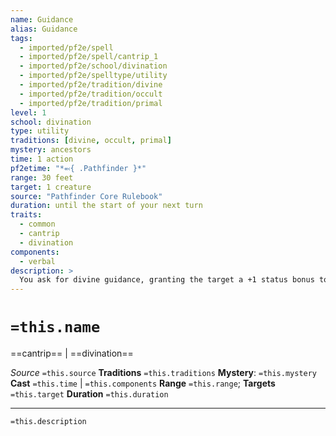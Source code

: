```yaml
---
name: Guidance
alias: Guidance
tags:
  - imported/pf2e/spell
  - imported/pf2e/spell/cantrip_1
  - imported/pf2e/school/divination
  - imported/pf2e/spelltype/utility
  - imported/pf2e/tradition/divine
  - imported/pf2e/tradition/occult
  - imported/pf2e/tradition/primal
level: 1
school: divination
type: utility
traditions: [divine, occult, primal]
mystery: ancestors
time: 1 action
pf2etime: "*⬻{ .Pathfinder }*"
range: 30 feet
target: 1 creature
source: "Pathfinder Core Rulebook"
duration: until the start of your next turn
traits:
  - common
  - cantrip
  - divination
components:
  - verbal
description: >
  You ask for divine guidance, granting the target a +1 status bonus to one attack roll, Perception check, saving throw, or skill check the target attempts before the duration ends. The target chooses which roll to use the bonus on before rolling. If the target uses the bonus, the spell ends. Either way, the target is then temporarily immune for 1 hour.
---
```

# `=this.name`
==cantrip== | ==divination==

*Source* `=this.source`
**Traditions** `=this.traditions`
**Mystery**: `=this.mystery`
**Cast** `=this.time` | `=this.components`
**Range** `=this.range`; **Targets** `=this.target`
**Duration** `=this.duration`

***
`=this.description`